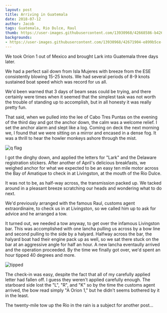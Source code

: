 ```yaml
---
layout: post
title: Arriving in Guatemala
date: 2018-07-12
author: Jacob
tags: Guatemala, Rio Dulce, Raul
thumb: https://user-images.githubusercontent.com/13930968/42668586-b426ba14-860e-11e8-9ded-562008cf6166.png
backgrounds:
- https://user-images.githubusercontent.com/13930968/42671904-e899b5ce-861f-11e8-940b-c28e90e3694f.png
---
```


We took Orion 1 out of Mexico and brought Lark into Guatemala three days later.  

We had a perfect sail down from Isla Mujeres with breeze from the ESE consistently blowing 15-25 knots.  We had several periods of 8-9 knots sustained boat speed which was record for us all.  

We'd been warned that 3 days of beam seas could be trying, and there certainly were times when it seemed that the simplest task was not worth the trouble of standing up to accomplish, but in all honesty it was really pretty fun.

That said, when we pulled into the lee of Cabo Tres Puntas on the evening of the third day and got the anchor down, the calm was a welcome relief. I set the anchor alarm and slept like a log.  Coming on deck the next morning we, I found that we were sitting on a mirror and encased in a dense fog.  It was a thrill to hear the howler monkeys ashore through the mist.

![q flag](https://user-images.githubusercontent.com/13930968/42668586-b426ba14-860e-11e8-9ded-562008cf6166.png)

I got the dinghy down, and applied the letters for "Lark" and the Delaware registration stickers.  After another of April's delicious breakfasts, we weighed anchor for what we expected to be an easy ten mile motor across the Bay of Amatique to check in at Livingston, at the mouth of the Rio Dulce.  

It was not to be, as half-way across, the transmission packed up.  We tacked around in a pleasant breeze scratching our heads and wondering what to do next.

We'd previously arranged with the famous Raul, customs agent extraordinaire, to check us in at Livingston, so we called him up to ask for advice and he arranged a tow.  

It turned out, we needed a tow anyway, to get over the infamous Livingston bar.  This was accomplished with one lancha pulling us across by a bow line and second pulling to the side by a halyard.  Halfway across the bar, the halyard boat had their engine pack up as well, so we sat there stuck on the bar at an aggressive angle for half an hour.  A new lancha eventaully arrived and the operation proceeded.  By the time we finally got over, we'd spent an hour tipped 40 degrees and more.

![tipped](https://user-images.githubusercontent.com/13930968/42668805-e0362918-860f-11e8-82f9-a26f2dc0cf8d.png)

The check-in was easy, despite the fact that all of my carefully applied letter had fallen off.  I guess they weren't applied carefully enough.  The starboard side lost the "L", "R", and "K" so by the time the customs agent arrived, the bow read simply "A Orion 1," but he didn't seems bothered by it in the least.

The twenty-mile tow up the Rio in the rain is a subject for another post...
